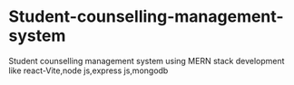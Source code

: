 # Student-counselling-management-system
Student counselling management system using MERN stack development like react-Vite,node js,express js,mongodb
